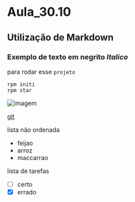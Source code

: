 # Aula_30.10
## Utilização de Markdown
### Exemplo de texto em **negrito** _Italico_ 

para rodar esse `projeto` 
```
rpm initi
rpm star
```

![imagem](https://miro.medium.com/v2/resize:fit:1125/0*CpxR8zt1z6vZDorB.png)

[git](https://git-scm.com/)

lista não ordenada

* feijao
* arroz
* maccarrao

lista de tarefas

- [ ] certo
- [x] errado
